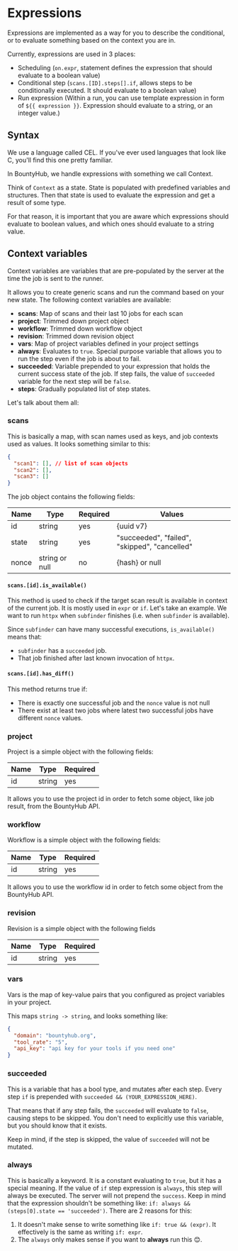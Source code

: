 ﻿# Expressions

Expressions are implemented as a way for you to describe the conditional, or to evaluate something based on the context you are in.

Currently, expressions are used in 3 places:

- Scheduling (`on.expr`, statement defines the expression that should evaluate to a boolean value)
- Conditional step (`scans.[ID].steps[].if`, allows steps to be conditionally executed. It should evaluate to a boolean value)
- Run expression (Within a run, you can use template expression in form of `${{ expression }}`. Expression should evaluate to a string, or an integer value.)

## Syntax

We use a language called CEL. If you've ever used languages that look like C, you'll find this one pretty familiar.

In BountyHub, we handle expressions with something we call Context.

Think of `Context` as a state. State is populated with predefined variables and structures. Then that state is used to evaluate the expression and get a result of some type.

For that reason, it is important that you are aware which expressions should evaluate to boolean values, and which ones should evaluate to a string value.

## Context variables

Context variables are variables that are pre-populated by the server at the time the job is sent to the runner.

It allows you to create generic scans and run the command based on your new state. The following context variables are available:

- **scans**: Map of scans and their last 10 jobs for each scan
- **project**: Trimmed down project object
- **workflow**: Trimmed down workflow object
- **revision**: Trimmed down revision object
- **vars**: Map of project variables defined in your project settings
- **always**: Evaluates to `true`. Special purpose variable that allows you to run the step even if the job is about to fail.
- **succeeded**: Variable prepended to your expression that holds the current success state of the job. If step fails, the value of `succeeded` variable for the next step will be `false`.
- **steps**: Gradually populated list of step states.

Let's talk about them all:

### scans

This is basically a map, with scan names used as keys, and job contexts used as values. It looks something similar to this:

```json
{
  "scan1": [], // list of scan objects
  "scan2": [],
  "scan3": []
}
```

The job object contains the following fields:

| Name  | Type           | Required | Values                                        |
| ----- | -------------- | -------- | --------------------------------------------- |
| id    | string         | yes      | {uuid v7}                                     |
| state | string         | yes      | "succeeded", "failed", "skipped", "cancelled" |
| nonce | string or null | no       | {hash} or null                                |

#### `scans.[id].is_available()`

This method is used to check if the target scan result is available in context of the current job. It is mostly used in `expr` or `if`. Let's take an example. We want to run `httpx` when `subfinder` finishes (i.e. when `subfinder` is available).

Since `subfinder` can have many successful executions, `is_available()` means that:
- `subfinder` has a `succeeded` job.
- That job finished after last known invocation of `httpx`.

#### `scans.[id].has_diff()`

This method returns true if:
- There is exactly one successful job and the `nonce` value is not null
- There exist at least two jobs where latest two successful jobs have different `nonce` values.

### project

Project is a simple object with the following fields:

| Name | Type   | Required |
| ---- | ------ | -------- |
| id   | string | yes      |

It allows you to use the project id in order to fetch some object, like job result, from the BountyHub API.

### workflow

Workflow is a simple object with the following fields:

| Name | Type   | Required |
| ---- | ------ | -------- |
| id   | string | yes      |

It allows you to use the workflow id in order to fetch some object from the BountyHub API.

### revision

Revision is a simple object with the following fields

| Name | Type   | Required |
| ---- | ------ | -------- |
| id   | string | yes      |

### vars

Vars is the map of key-value pairs that you configured as project variables in your project.

This maps `string -> string`, and looks something like:

```json
{
  "domain": "bountyhub.org",
  "tool_rate": "5",
  "api_key": "api key for your tools if you need one"
}
```

### succeeded

This is a variable that has a bool type, and mutates after each step. Every step `if` is prepended with `succeeded && (YOUR_EXPRESSION_HERE)`.

That means that if any step fails, the `succeeded` will evaluate to `false`, causing steps to be skipped. You don't need to explicitly use this variable, but you should know that it exists.

Keep in mind, if the step is skipped, the value of `succeeded` will not be mutated.

### always

This is basically a keyword. It is a constant evaluating to `true`, but it has a special meaning. If the value of `if` step expression is `always`, this step will always be executed. The server will not prepend the `success`. Keep in mind that the expression shouldn't be something like: `if: always && (steps[0].state == 'succeeded')`. There are 2 reasons for this:

1. It doesn't make sense to write something like `if: true && (expr)`. It effectively is the same as writing `if: expr`.
2. The `always` only makes sense if you want to **always** run this 😊.
